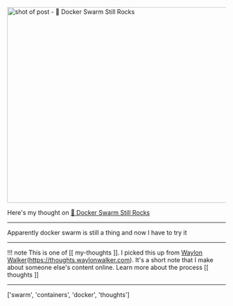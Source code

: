 
<a href="https://dockerswarmstill.rocks/">
    <img
        src="https://shots.wayl.one/shot/?url=https://dockerswarmstill.rocks/&height=450&width=800&scaled_width=800&scaled_height=450&selectors=""
        alt="shot of post - 💭 Docker Swarm Still Rocks"
        height=450
        width=800
    >
</a>

Here's my thought on <a href="https://dockerswarmstill.rocks/">💭 Docker Swarm Still Rocks</a>

---

Apparently docker swarm is still a thing and now I have to try it

---

!!! note
     This is one of [[ my-thoughts ]]. I picked this up from [Waylon Walker](https://waylonwalker.com)(https://thoughts.waylonwalker.com). It's a short note that I make about someone else's
     content online.  Learn more about the process [[ thoughts ]]


---

['swarm', 'containers', 'docker', 'thoughts']
        